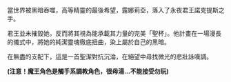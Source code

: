 當世界被黑暗吞噬，高等精靈的最後希望，露娜莉亞，落入了永夜君王諾克提斯之手。

君王並未摧毀她，反而將其視為能承載其力量的完美「聖杯」。他計畫在一場漫長的儀式中，將她的純潔靈魂徹底扭曲，染上屬於自己的黑暗。

在無盡的支配下，這是一首聖潔對抗沉淪，在絕望中尋找微光的悲壯詠嘆調。



**(注意！魔王角色是觸手系調教角色，很母湯...不能接受勿玩)**

